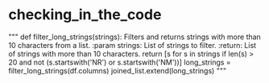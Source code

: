 # checking_in_the_code

"""
def filter_long_strings(strings):
  Filters and returns strings with more than 10 characters from a list.
  :param strings: List of strings to filter.
  :return: List of strings with more than 10 characters.
  return [s for s in strings if len(s) > 20 and not (s.startswith('NR') or s.startswith('NM'))]
    long_strings = filter_long_strings(df.columns)
  joined_list.extend(long_strings)
"""

